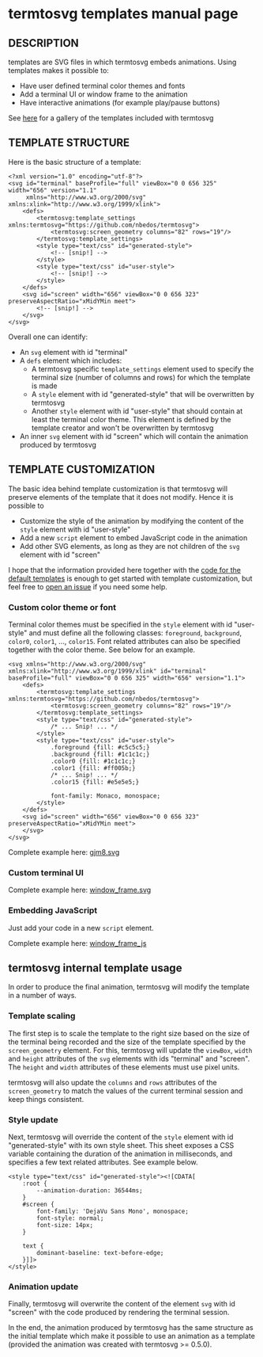# termtosvg templates manual page

## DESCRIPTION
templates are SVG files in which termtosvg embeds animations. Using templates makes it possible to:
* Have user defined terminal color themes and fonts
* Add a terminal UI or window frame to the animation
* Have interactive animations (for example play/pause buttons)

See [here](https://nbedos.github.io/termtosvg/pages/templates.html) for a gallery of the templates included with termtosvg

## TEMPLATE STRUCTURE

Here is the basic structure of a template:
```SVG
<?xml version="1.0" encoding="utf-8"?>
<svg id="terminal" baseProfile="full" viewBox="0 0 656 325" width="656" version="1.1"
     xmlns="http://www.w3.org/2000/svg" xmlns:xlink="http://www.w3.org/1999/xlink">
    <defs>
        <termtosvg:template_settings xmlns:termtosvg="https://github.com/nbedos/termtosvg">
            <termtosvg:screen_geometry columns="82" rows="19"/>
        </termtosvg:template_settings>
        <style type="text/css" id="generated-style">
            <!-- [snip!] -->
        </style>
        <style type="text/css" id="user-style">
            <!-- [snip!] -->
        </style>
    </defs>
    <svg id="screen" width="656" viewBox="0 0 656 323" preserveAspectRatio="xMidYMin meet">
        <!-- [snip!] -->
    </svg>
</svg>
```

Overall one can identify:
* An `svg` element with id "terminal"
* A `defs` element which includes:
    * A termtosvg specific `template_settings` element used to specify the terminal size (number of columns and rows) for which the template is made
    * A `style` element with id "generated-style" that will be overwritten by termtosvg
    * Another `style` element with id "user-style" that should contain at least the terminal color theme. This element is defined by the template creator and won't be overwritten by termtosvg
* An inner `svg` element with id "screen" which will contain the animation produced by termtosvg


## TEMPLATE CUSTOMIZATION
The basic idea behind template customization is that termtosvg will preserve elements of the template
that it does not modify. Hence it is possible to
* Customize the style of the animation by modifying the content of the `style` element with id "user-style"
* Add a new `script` element to embed JavaScript code in the animation
* Add other SVG elements, as long as they are not children of the `svg` element with id "screen"

I hope that the information provided here together with the [code for the default templates](../termtosvg/data/templates) is enough to get started
with template customization, but feel free to [open an issue](https://github.com/nbedos/termtosvg/issues/new) if you need some help.

### Custom color theme or font
Terminal color themes must be specified in the `style` element with id "user-style" and must
define all the following classes: `foreground`, `background`, `color0`, `color1`, ..., `color15`.
Font related attributes can also be specified together with the color theme.
See below for an example.

```SVG
<svg xmlns="http://www.w3.org/2000/svg" xmlns:xlink="http://www.w3.org/1999/xlink" id="terminal" baseProfile="full" viewBox="0 0 656 325" width="656" version="1.1">
    <defs>
        <termtosvg:template_settings xmlns:termtosvg="https://github.com/nbedos/termtosvg">
            <termtosvg:screen_geometry columns="82" rows="19"/>
        </termtosvg:template_settings>
        <style type="text/css" id="generated-style">
            /* ... Snip! ... */
        </style>
        <style type="text/css" id="user-style">
            .foreground {fill: #c5c5c5;}
            .background {fill: #1c1c1c;}
            .color0 {fill: #1c1c1c;}
            .color1 {fill: #ff005b;}
            /* ... Snip! ... */
            .color15 {fill: #e5e5e5;}

            font-family: Monaco, monospace;
        </style>
    </defs>
    <svg id="screen" width="656" viewBox="0 0 656 323" preserveAspectRatio="xMidYMin meet">
    </svg>
</svg>
```
Complete example here: [gjm8.svg](../termtosvg/data/templates/gjm8.svg)

### Custom terminal UI
Complete example here: [window_frame.svg](../termtosvg/data/templates/window_frame.svg)

### Embedding JavaScript
Just add your code in a new `script` element.

Complete example here: [window_frame_js](../termtosvg/data/templates/window_frame_js.svg)

## termtosvg internal template usage
In order to produce the final animation, termtosvg will modify the template in a number of ways.

### Template scaling
The first step is to scale the template to the right size based on the size of the terminal being
recorded and the size of the template specified by the `screen_geometry` element.
For this, termtosvg will update the `viewBox`, `width` and
`height` attributes of the `svg` elements with ids "terminal" and "screen". The `height` and `width`
attributes of these elements must use pixel units.

termtosvg will also update the `columns` and `rows` attributes of the `screen_geometry` to match
the values of the current terminal session and keep things consistent.


### Style update
Next, termtosvg will override the content of the `style` element with id "generated-style" with its own
style sheet. This sheet exposes a CSS variable containing the duration of the animation in
milliseconds, and specifies a few text related attributes. See example below.

```SVG
<style type="text/css" id="generated-style"><![CDATA[
    :root {
        --animation-duration: 36544ms;
    }
    #screen {
        font-family: 'DejaVu Sans Mono', monospace;
        font-style: normal;
        font-size: 14px;
    }

    text {
        dominant-baseline: text-before-edge;
    }]]>
</style>
```

### Animation update
Finally, termtosvg will overwrite the content of the element `svg` with id "screen" with the code
produced by rendering the terminal session.


In the end, the animation produced by termtosvg has the same structure as the initial template
which make it possible to use an animation as a template (provided the animation was created with
termtosvg >= 0.5.0).
